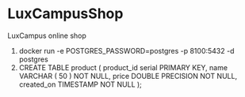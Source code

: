 # LuxCampusShop
LuxCampus online shop
1. docker run -e POSTGRES_PASSWORD=postgres -p 8100:5432 -d postgres 
2. CREATE TABLE product (
        product_id serial PRIMARY KEY,
        name VARCHAR ( 50 ) NOT NULL,
        price DOUBLE PRECISION NOT NULL,
        created_on TIMESTAMP NOT NULL
        );
       
